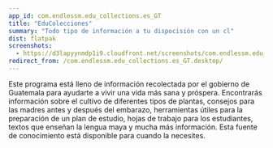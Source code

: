 ```yaml
---
app_id: com.endlessm.edu_collections.es_GT
title: "EduColecciones"
summary: "Todo tipo de información a tu dispocisión con un cl"
dist: flatpak
screenshots:
  - https://d3lapyynmdp1i9.cloudfront.net/screenshots/com.endlessm.edu_collections.es_GT/C/com.endlessm.edu_collections.es_gt-screenshot1.jpg
redirect_from: /com.endlessm.edu_collections.es_GT.desktop/
---
```


<p>Este programa está lleno de información recolectada por el gobierno de Guatemala para ayudarte a vivir una vida más sana y próspera. Encontrarás información sobre el cultivo de diferentes tipos de plantas, consejos para las madres antes y después del embarazo, herramientas útiles para la preparación de un plan de estudio, hojas de trabajo para los estudiantes, textos que enseñan la lengua maya y mucha más información. Esta fuente de conocimiento está disponible para cuando la necesites.</p>